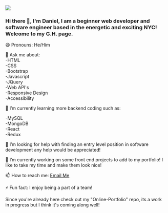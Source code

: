 <img src="https://static5.depositphotos.com/1027309/527/v/950/depositphotos_5272778-stock-illustration-skyline-new-york.jpg"/>

### Hi there 👋, I'm Daniel, I am a beginner web developer and software engineer based in the energetic and exciting NYC! Welcome to my G.H. page.<br>
😄 Pronouns: He/Him

💬 Ask me about:<br>
-HTML<br>
-CSS<br>
-Bootstrap<br>
-Javascript<br>
-JQuery<br>
-Web API's<br>
-Responsive Design<br>
-Accessibility<br>

🌱 I’m currently learning more backend coding such as:

-MySQL<br>
-MongoDB<br>
-React<br>
-Redux<br>

🤔 I’m looking for help with finding an entry level position in software development any help would be appreciated!

🔭 I’m currently working on some front end projects to add to my portfolio! I like to take my time and make them look nice!<br>

📫 How to reach me: [Email Me](mailto:danieljuarez@mail.com) <br>

⚡ Fun fact: I enjoy being a part of a team!

Since you're already here check out my "Online-Portfolio" repo, its a work in progress but I think it's coming along well!
<!--
**Danno26/Danno26** is a ✨ _special_ ✨ repository because its `README.md` (this file) appears on your GitHub profile.

Here are some ideas to get you started:

-  ...
-  ...
- 👯 I’m looking to collaborate on ...
- 
-  ...
-  ...
- 
-  ...
-->
